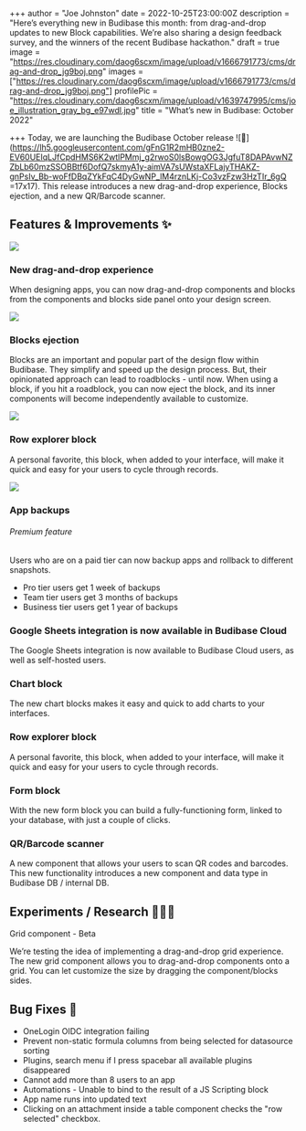 +++
author = "Joe Johnston"
date = 2022-10-25T23:00:00Z
description = "Here’s everything new in Budibase this month: from drag-and-drop updates to new Block capabilities. We’re also sharing a design feedback survey, and the winners of the recent Budibase hackathon."
draft = true
image = "https://res.cloudinary.com/daog6scxm/image/upload/v1666791773/cms/drag-and-drop_jg9boj.png"
images = ["https://res.cloudinary.com/daog6scxm/image/upload/v1666791773/cms/drag-and-drop_jg9boj.png"]
profilePic = "https://res.cloudinary.com/daog6scxm/image/upload/v1639747995/cms/joe_illustration_gray_bg_e97wdl.jpg"
title = "What’s new in Budibase: October 2022"

+++
Today, we are launching the Budibase October release ![🙌](https://lh5.googleusercontent.com/gFnG1R2mHB0zne2-EV60UEIqLJfCpdHMS6K2wtlPMmj_g2rwoS0lsBowgOG3JgfuT8DAPAvwNZZbLb60mzSSOBBtf6DofQ7skmyA1y-aimVA7sUWstaXFLajyTHAKZ-gnPsIv_Bb-woFfDBqZYkFqC4DyGwNP_lM4rznLKj-Co3vzFzw3HzTIr_6gQ =17x17). This release introduces a new drag-and-drop experience, Blocks ejection, and a new QR/Barcode scanner.

## Features & Improvements ✨

![](https://res.cloudinary.com/daog6scxm/image/upload/v1666791773/cms/drag-and-drop_jg9boj.png)

### New drag-and-drop experience

When designing apps, you can now drag-and-drop components and blocks from the components and blocks side panel onto your design screen.

![](https://res.cloudinary.com/daog6scxm/image/upload/v1666791902/cms/Block-ejection_sjx8vh.png)

### Blocks ejection

Blocks are an important and popular part of the design flow within Budibase. They simplify and speed up the design process. But, their opinionated approach can lead to roadblocks - until now. When using a block, if you hit a roadblock, you can now eject the block, and its inner components will become independently available to customize.

![](https://res.cloudinary.com/daog6scxm/image/upload/v1666791947/cms/row-explorer_tsdci6.png)

### Row explorer block

A personal favorite, this block, when added to your interface, will make it quick and easy for your users to cycle through records.

![](https://res.cloudinary.com/daog6scxm/image/upload/v1666792090/cms/backups_ynlpls.png)

### App backups

###### Premium feature

Users who are on a paid tier can now backup apps and rollback to different snapshots.

* Pro tier users get 1 week of backups
* Team tier users get 3 months of backups
* Business tier users get 1 year of backups

### Google Sheets integration is now available in Budibase Cloud

The Google Sheets integration is now available to Budibase Cloud users, as well as self-hosted users.

### Chart block

The new chart blocks makes it easy and quick to add charts to your interfaces.

### Row explorer block

A personal favorite, this block, when added to your interface, will make it quick and easy for your users to cycle through records.

### Form block

With the new form block you can build a fully-functioning form, linked to your database, with just a couple of clicks.

### QR/Barcode scanner

A new component that allows your users to scan QR codes and barcodes. This new functionality introduces a new component and data type in Budibase DB / internal DB.

## Experiments / Research 👩🏻‍🔬

  
Grid component - Beta

We’re testing the idea of implementing a drag-and-drop grid experience. The new grid component allows you to drag-and-drop components onto a grid. You can let customize the size by dragging the component/blocks sides.

## Bug Fixes 🐛

* OneLogin OIDC integration failing 
* Prevent non-static formula columns from being selected for datasource sorting 
* Plugins, search menu if I press spacebar all available plugins disappeared 
* Cannot add more than 8 users to an app 
* Automations - Unable to bind to the result of a JS Scripting block 
* App name runs into updated text 
* Clicking on an attachment inside a table component checks the "row selected" checkbox.
